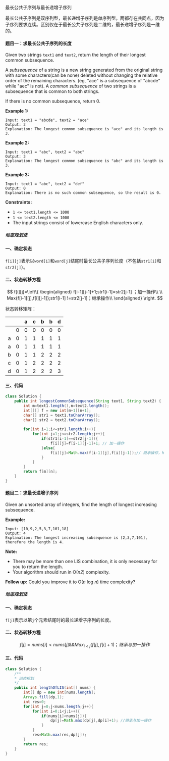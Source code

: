 最长公共子序列与最长递增子序列

最长公共子序列是双序列型，最长递增子序列是单序列型。两都存在共同点，因为子序列要求连续。区别仅在于最长公共子序列是二维的，最长递增子序列是一维的。

#### 题目一：求最长公共子序列的长度

Given two strings `text1` and `text2`, return the length of their longest common subsequence.

A *subsequence* of a string is a new string generated from the original string with some characters(can be none) deleted without changing the relative order of the remaining characters. (eg, "ace" is a subsequence of "abcde" while "aec" is not). A *common subsequence* of two strings is a subsequence that is common to both strings.

If there is no common subsequence, return 0.

**Example 1:**

```
Input: text1 = "abcde", text2 = "ace" 
Output: 3  
Explanation: The longest common subsequence is "ace" and its length is 3.
```

**Example 2:**

```
Input: text1 = "abc", text2 = "abc"
Output: 3
Explanation: The longest common subsequence is "abc" and its length is 3.
```

**Example 3:**

```
Input: text1 = "abc", text2 = "def"
Output: 0
Explanation: There is no such common subsequence, so the result is 0.
```

 

**Constraints:**

- `1 <= text1.length <= 1000`
- `1 <= text2.length <= 1000`
- The input strings consist of lowercase English characters only.

##### 动态规划法

#### 一、确定状态

```f[i][j]```表示以```word[i]```和```word[j]```结尾时最长公共子序列长度（不包括```str1[i]```和```str2[j]```）。

#### 二、状态转移方程

$$
f[i][j]=\left\{
\begin{aligned}
f[i-1][j-1]+1;str1[i-1]=str2[j-1] ；加一操作\\
\\
Max{f[i-1][j],f[i][j-1]};str1[i-1] !=str2[j-1]；继承操作\\
\end{aligned}
\right.
$$

状态转移矩阵：

|      |      |  a   |  c   |  b   |  b   |  d   |
| :--: | :--: | :--: | :--: | :--: | :--: | :--: |
|      |  0   |  0   |  0   |  0   |  0   |  0   |
|  a   |  0   |  1   |  1   |  1   |  1   |  1   |
|  a   |  0   |  1   |  1   |  1   |  1   |  1   |
|  b   |  0   |  1   |  1   |  2   |  2   |  2   |
|  c   |  0   |  1   |  2   |  2   |  2   |  2   |
|  d   |  0   |  1   |  2   |  2   |  2   |  3   |

#### 三、代码

```java
class Solution {
    public int longestCommonSubsequence(String text1, String text2) {
        int m=text1.length(),n=text2.length();
        int[][] f = new int[m+1][n+1];
        char[] str1 = text1.toCharArray();
        char[] str2 = text2.toCharArray();
        
        for(int i=1;i<=str1.length;i++){
            for(int j=1;j<=str2.length;j++){
                if(str1[i-1]==str2[j-1]){
                    f[i][j]=f[i-1][j-1]+1; // 加一操作
                }else{
                    f[i][j]=Math.max(f[i-1][j],f[i][j-1]);// 继承操作，heritance
                }
            }
        }
        return f[m][n];
    }
}
```

#### 题目二：求最长递增子序列

Given an unsorted array of integers, find the length of longest increasing subsequence.

**Example:**

```
Input: [10,9,2,5,3,7,101,18]
Output: 4 
Explanation: The longest increasing subsequence is [2,3,7,101], therefore the length is 4. 
```

**Note:**

- There may be more than one LIS combination, it is only necessary for you to return the length.
- Your algorithm should run in O(*n2*) complexity.

**Follow up:** Could you improve it to O(*n* log *n*) time complexity?

##### 动态规划法

#### 一、确定状态

```f[j]```表示以第```j```个元素结尾时的最长递增子序列的长度。

#### 二、状态转移方程

$$
f[j]= nums[i]<nums[j] \&\& Max_{i<j}{(f[j],f[i]+1)}；继承与加一操作
$$

#### 三、代码

```java
class Solution {
    /**
    * 动态规划
    */
    public int lengthOfLIS(int[] nums) {
        int[] dp = new int[nums.length];
        Arrays.fill(dp,1);
        int res=0;
        for(int j=0;j<nums.length;j++){
            for(int i=0;i<j;i++){
                if(nums[i]<nums[j]){
                    dp[j]=Math.max(dp[j],dp[i]+1); //继承与加一操作
                }
            }
            res=Math.max(res,dp[j]);
        }
        return res;
    }
}
```


